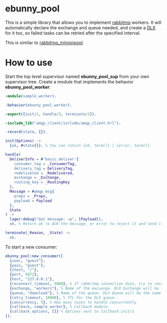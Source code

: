 # ebunny_pool
This is a simple library that allows you to implement [rabbitmq](http://www.rabbitmq.com/)
workers. It will automatically declare the exchange and queue needed, and create
 a [DLX](https://www.rabbitmq.com/dlx.html) for it too, so failed tasks can be
 retried after the specified interval.

This is similar to [rabbitmq_minionpool](https://github.com/marcelog/rabbitmq_minionpool).

# How to use
Start the top level supervisor named **ebunny_pool_sup** from your own
supervisor tree. Create a module that implements the behavior **ebunny_pool_worker**:

```erlang
-module(sample_worker).

-behavior(ebunny_pool_worker).

-export([init/1, handle/3, terminate/2]).

-include_lib("amqp_client/include/amqp_client.hrl").

-record(state, {}).

init(Options) ->
  {ok, #state{}}. % You can return {ok, term()} | {error, term()}.

handle(
  DeliverInfo = #'basic.deliver'{
    consumer_tag = _ConsumerTag,
    delivery_tag = DeliveryTag,
    redelivered = _Redelivered,
    exchange = _Exchange,
    routing_key = _RoutingKey
  },
  Message = #amqp_msg{
    props = _Props,
    payload = Payload
  },
  State
) ->
  lager:debug("Got message: ~p", [Payload]),
  ok. % Return ok to ACK the message, or error to reject it and send it to the DLX.

terminate(_Reason, _State) ->
  ok.
```

To start a new consumer:
```erlang
ebunny_pool:new_consumer([
  {user, "guest"},
  {pass, "guest"},
  {vhost, "/"},
  {port, 5672},
  {host, "127.0.0.1"},
  {reconnect_timeout, 5000}, % If rabbitmq connection dies, try to reconnect every N milliseconds
  {exchange, "workers"}, % Name of the excuange. DLX Exchange will be the same ++ ".retry"
  {queue, "download"}, % Name of the queue. DLX Queue will be the same ++ ".retry"
  {retry_timeout, 10000}, % TTL For the DLX queue.
  {concurrency, 5}, % How many tasks to handle concurrently
  {callback, sample_worker}, % Callback module
  {callback_options, []} % Options sent to Callback:init/1
]).
```
